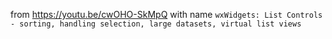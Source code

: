 from https://youtu.be/cwOHO-SkMpQ with name ```wxWidgets: List Controls - sorting, handling selection, large datasets, virtual list views```